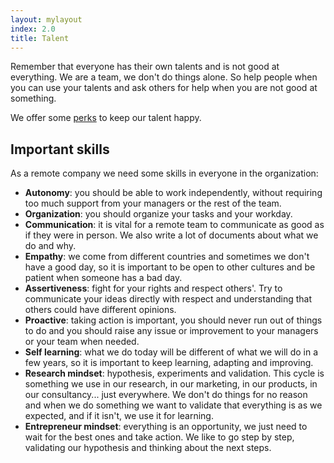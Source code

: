 ```yaml
---
layout: mylayout
index: 2.0
title: Talent
---
```


Remember that everyone has their own talents and is not good at everything. We are a team, we don't do things alone. So help people when you can use your talents and ask others for help when you are not good at something.

We offer some [perks](/1-3-perks) to keep our talent happy.

## Important skills

As a remote company we need some skills in everyone in the organization:

* __Autonomy__: you should be able to work independently, without requiring too much support from your managers or the rest of the team.
* __Organization__: you should organize your tasks and your workday. 
* __Communication__: it is vital for a remote team to communicate as good as if they were in person. We also write a lot of documents about what we do and why. 
* __Empathy__: we come from different countries and sometimes we don't have a good day, so it is important to be open to other cultures and be patient when someone has a bad day.
* __Assertiveness__: fight for your rights and respect others'. Try to communicate your ideas directly with respect and understanding that others could have different opinions.
* __Proactive__: taking action is important, you should never run out of things to do and you should raise any issue or improvement to your managers or your team when needed.
* __Self learning__: what we do today will be different of what we will do in a few years, so it is important to keep learning, adapting and improving.
* __Research mindset__: hypothesis, experiments and validation. This cycle is something we use in our research, in our marketing, in our products, in our consultancy... just everywhere. We don't do things for no reason and when we do something we want to validate that everything is as we expected, and if it isn't, we use it for learning.
* __Entrepreneur mindset__: everything is an opportunity, we just need to wait for the best ones and take action. We like to go step by step, validating our hypothesis and thinking about the next steps.
